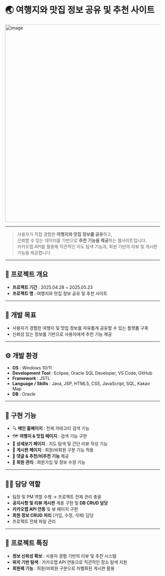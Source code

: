 # 🌏 여행지와 맛집 정보 공유 및 추천 사이트

<img width="872" height="640" alt="image" src="https://github.com/user-attachments/assets/83a8c56d-76b1-4d27-8f06-0faf6ebd64e7" />

---

> 사용자가 직접 경험한 **여행지와 맛집 정보를 공유**하고,  
> 신뢰할 수 있는 데이터를 기반으로 **추천 기능을 제공**하는 웹사이트입니다.  
> 카카오맵 API를 활용해 직관적인 지도 탐색 기능과, 회원 기반의 리뷰 및 게시판 기능을 제공합니다.

---

## 📅 프로젝트 개요
- **프로젝트 기간** : 2025.04.28 ~ 2025.05.23  
- **프로젝트 명** : 여행지와 맛집 정보 공유 및 추천 사이트  

---

## 🎯 개발 목표
- 사용자가 경험한 여행지 및 맛집 정보를 자유롭게 공유할 수 있는 플랫폼 구축  
- 신뢰성 있는 정보를 기반으로 사용자에게 추천 기능 제공  

---

## ⚙ 개발 환경
- **OS** : Windows 10/11  
- **Development Tool** : Eclipse, Oracle SQL Developer, VS Code, GitHub  
- **Framework** : JSTL  
- **Language / Skills** : Java, JSP, HTML5, CSS, JavaScript, SQL, Kakao Map  
- **DB** : Oracle  

---

## 🚀 구현 기능
- 🔍 **메인 홈페이지** : 전체 카테고리 검색 기능  
- 🗺 **여행지 & 맛집 페이지** : 검색 기능 구현  
- 📌 **상세보기 페이지** : 지도 탐색 및 간단 리뷰 작성 기능  
- 📝 **게시판 페이지** : 회원/비회원 구분 기능 적용  
- 💬 **댓글 & 추천/비추천 기능** 제공  
- 👤 **회원 관리** : 회원가입 및 정보 수정 기능  

---

## 👨‍💻 담당 역할
- 팀장 및 PM 역할 수행 → 프로젝트 전체 관리 총괄  
- **공지사항 및 리뷰 게시판** 계층 구현 및 **DB CRUD 담당**  
- **카카오맵 API 연동** 및 뷰 페이지 구현  
- **회원 정보 CRUD 처리** (가입, 수정, 삭제) 담당  
- 프로젝트 전체 파일 관리  

---

## 📌 프로젝트 특징
- **정보 신뢰성 확보** : 사용자 경험 기반의 리뷰 및 추천 시스템  
- **위치 기반 탐색** : 카카오맵 API 연동으로 직관적인 장소 탐색 지원  
- **회원제 기능** : 회원/비회원 구분으로 차별화된 게시판 활용  
